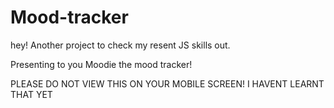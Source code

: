 # Mood-tracker

hey! Another project to check my resent JS skills out.

Presenting to you Moodie the mood tracker!

PLEASE DO NOT VIEW THIS ON YOUR MOBILE SCREEN!
I HAVENT LEARNT THAT YET
